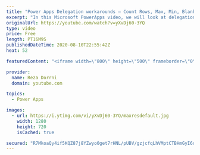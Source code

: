 ```yaml
---
title: "Power Apps Delegation workarounds – Count Rows, Max, Min, Blank & Date values"
excerpt: "In this Microsoft PowerApps video, we will look at delegation workarounds related to SharePoint as a data source. We will cover scenarios around Date Columns, Count Rows in a data source, Max and Min values, Check for Column contains data or does not contain data &   Blog post - CountRows scenario covered"
originalUrl: https://youtube.com/watch?v=yXvDj60-3YQ
type: video
price: Free
length: PT16M9S
publishedDateTime: 2020-08-10T22:55:42Z
heat: 52

featuredContent: "<iframe width=\"800\" height=\"500\" frameborder=\"0\" src=\"https://www.youtube.com/embed/yXvDj60-3YQ\" allow=\"accelerometer; autoplay; encrypted-media; gyroscope; picture-in-picture\" allowfullscreen></iframe>"

provider:
  name: Reza Dorrni
  domain: youtube.com

topics:
  - Power Apps

images:
  - url: https://i.ytimg.com/vi/yXvDj60-3YQ/maxresdefault.jpg
    width: 1280
    height: 720
    isCached: true

secured: "R7MkoaQy4if5KQZ87j8YZwyo0get7rHNL/pUBV/gzjcfqLhVMptCTBHmGyI6q2XEkY6DV5lWipmxFegooZ0KfNLIEbiMh6ipubSuV560xetpMt738ndqL8ly1qM7IPrh5fL/e5qowZbj+Hr6IXZ3WRe10Q7adl3vcN4pktx+iJmCAwDaz8+/1ws1x3W0z/yZyTiakPt1ujg/l2CcF25eCiaueMHG1sAnYjqXH3rg4kfae47HvelZWAtXiksyPgCYhWZAkdHfuByrA+er7aDBcGq3PZozjPJYqpiklX0uxMMZ3dyUwRGAqXhhmCUxgT2lNvK3rlGh9ogJFy11OmCW+mBpElxInb/Yvug9roSXOwBEfA3isWgli/3UFJQVFq0gWzcp8+hPexh83ag3N68nO2COPc4zK292tsLcDwtx7V4=;DpmFWdLhluIppTqqg7BBdQ=="
---
```


